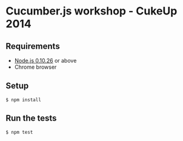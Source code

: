 # Cucumber.js workshop - CukeUp 2014

## Requirements

* [Node.js 0.10.26](http://nodejs.org/) or above
* Chrome browser

## Setup

    $ npm install

## Run the tests

    $ npm test
